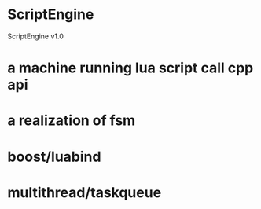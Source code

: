 # ScriptEngine
ScriptEngine v1.0

# a machine running lua script call cpp api
# a realization of fsm
# boost/luabind
# multithread/taskqueue

